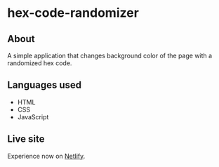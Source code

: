 # hex-code-randomizer

## About
A simple application that changes background color of the page with a randomized hex code.

## Languages used
- HTML
- CSS
- JavaScript

## Live site
Experience now on [Netlify](https://gracious-euler-1eabf4.netlify.app/).
